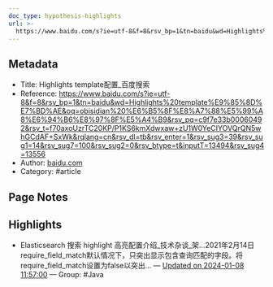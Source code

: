 ```yaml
---
doc_type: hypothesis-highlights
url: >-
  https://www.baidu.com/s?ie=utf-8&f=8&rsv_bp=1&tn=baidu&wd=Highlights%20template%E9%85%8D%E7%BD%AE&oq=obisidian%20%E6%B5%8F%E8%A7%88%E5%99%A8%E6%94%B6%E8%97%8F%E5%A4%B9&rsv_pq=c9f7e33b00060492&rsv_t=f70axoUzrTC20KP/P1KS6kmXdwxaw+zU1W0YeCIYOVQrQN5whGCdAF+SxWk&rqlang=cn&rsv_dl=tb&rsv_enter=1&rsv_sug3=39&rsv_sug1=14&rsv_sug7=100&rsv_sug2=0&rsv_btype=t&inputT=13494&rsv_sug4=13556
---
```



## Metadata
- Title: Highlights template配置_百度搜索
- Reference: https://www.baidu.com/s?ie=utf-8&f=8&rsv_bp=1&tn=baidu&wd=Highlights%20template%E9%85%8D%E7%BD%AE&oq=obisidian%20%E6%B5%8F%E8%A7%88%E5%99%A8%E6%94%B6%E8%97%8F%E5%A4%B9&rsv_pq=c9f7e33b00060492&rsv_t=f70axoUzrTC20KP/P1KS6kmXdwxaw+zU1W0YeCIYOVQrQN5whGCdAF+SxWk&rqlang=cn&rsv_dl=tb&rsv_enter=1&rsv_sug3=39&rsv_sug1=14&rsv_sug7=100&rsv_sug2=0&rsv_btype=t&inputT=13494&rsv_sug4=13556
- Author: [baidu.com]()
- Category: #article

## Page Notes
## Highlights
- Elasticsearch 搜索 highlight 高亮配置介绍_技术杂谈_架...2021年2月14日 require_field_match默认情况下，只突出显示包含查询匹配的字段。将require_field_match设置为false以突出... — [Updated on 2024-01-08 11:57:00](https://hyp.is/-YrJsq3ZEe6kGfurImUywQ/www.baidu.com/s?ie=utf-8&f=8&rsv_bp=1&tn=baidu&wd=Highlights%20template%E9%85%8D%E7%BD%AE&oq=obisidian%20%E6%B5%8F%E8%A7%88%E5%99%A8%E6%94%B6%E8%97%8F%E5%A4%B9&rsv_pq=c9f7e33b00060492&rsv_t=f70axoUzrTC20KP/P1KS6kmXdwxaw+zU1W0YeCIYOVQrQN5whGCdAF+SxWk&rqlang=cn&rsv_dl=tb&rsv_enter=1&rsv_sug3=39&rsv_sug1=14&rsv_sug7=100&rsv_sug2=0&rsv_btype=t&inputT=13494&rsv_sug4=13556) — Group: #Java


